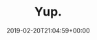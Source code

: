 ---
retweeted: false
source: <a href="http://www.samruston.co.uk" rel="nofollow">Flamingo for Android</a>
entities:
  user_mentions: []
  urls: []
  symbols: []
  media:
  - expanded_url: https://twitter.com/bascht/status/1098327678728499200/photo/1
    indices:
    - '5'
    - '28'
    url: https://t.co/DpQhQLeXia
    media_url: http://pbs.twimg.com/media/Dz4LM-nXQAA4T0W.jpg
    id_str: '1098327676719415296'
    id: '1098327676719415296'
    media_url_https: https://pbs.twimg.com/media/Dz4LM-nXQAA4T0W.jpg
    sizes:
      small:
        w: '680'
        h: '680'
        resize: fit
      large:
        w: '800'
        h: '800'
        resize: fit
      medium:
        w: '800'
        h: '800'
        resize: fit
      thumb:
        w: '150'
        h: '150'
        resize: crop
    type: photo
    display_url: pic.twitter.com/DpQhQLeXia
  hashtags: []
display_text_range:
- '0'
- '28'
favorite_count: '7'
id_str: '1098327678728499200'
truncated: false
retweet_count: '0'
id: '1098327678728499200'
possibly_sensitive: false
created_at: Wed Feb 20 21:04:59 +0000 2019
favorited: false
full_text: Yup.
lang: und
extended_entities:
  media:
  - expanded_url: https://twitter.com/bascht/status/1098327678728499200/photo/1
    indices:
    - '5'
    - '28'
    url: https://t.co/DpQhQLeXia
    media_url: http://pbs.twimg.com/media/Dz4LM-nXQAA4T0W.jpg
    id_str: '1098327676719415296'
    id: '1098327676719415296'
    media_url_https: https://pbs.twimg.com/media/Dz4LM-nXQAA4T0W.jpg
    sizes:
      small:
        w: '680'
        h: '680'
        resize: fit
      large:
        w: '800'
        h: '800'
        resize: fit
      medium:
        w: '800'
        h: '800'
        resize: fit
      thumb:
        w: '150'
        h: '150'
        resize: crop
    type: photo
    display_url: pic.twitter.com/DpQhQLeXia
tags:
- pesos:twitter
date: '2019-02-20T21:04:59+00:00'
src: https://twitter.com/bascht/status/1098327678728499200
original_url: https://twitter.com/bascht/status/1098327678728499200
type: twitter_tweet
media_url: https://img.bascht.com/twitter/pbs.twimg.com/media/Dz4LM-nXQAA4T0W.jpg
text: Yup.
title: Yup.

---